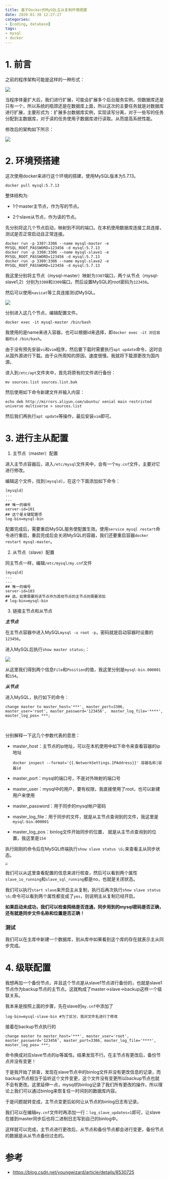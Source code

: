 ```yaml
---
title: 基于Docker的MySQL主从复制环境搭建
date: 2020-01-30 12:27:27
categories:
- [coding, database]
tags: 
- mysql
- docker
---
```


# 1. 前言

之前的程序架构可能是这样的一种形式：

![](https://raw.githubusercontent.com/liunaijie/images/master/20200130131404.png)

当程序体量扩大后，我们进行扩展，可能会扩展多个后台服务实例，但数据库还是只有一个，所以系统的瓶颈还是在数据库上面，所以这次的主要任务就是对数据库进行扩展，主要形式为：扩展多台数据库实例，实现读写分离，对于一些写的任务分配到主数据库，对于读的任务使用子数据库进行读取。从而提高系统性能。

修改后的架构如下所示：

![](https://raw.githubusercontent.com/liunaijie/images/master/截屏2020-01-3017.03.05.png)

<!--more-->

# 2. 环境预搭建

这次使用docker来进行这个环境的搭建，使用MySQL版本为5.7.13。

```shell
docker pull mysql:5.7.13
```

整体结构为:

- 1个master主节点，作为写的节点。

- 2个slave从节点，作为读的节点。


先分别将这几个节点启动，映射到不同的端口。在本机使用数据库连接工具连接，测试是否正常启动且正常连接。

```shell
docker run -p 3307:3306 --name mysql-master -e MYSQL_ROOT_PASSWORD=123456 -d mysql:5.7.13
docker run -p 3308:3306 --name mysql-slave1 -e MYSQL_ROOT_PASSWORD=123456 -d mysql:5.7.13
docker run -p 3309:3306 --name mysql-slave2 -e MYSQL_ROOT_PASSWORD=123456 -d mysql:5.7.13
```

我这里分别将主节点（mysql-master）映射为`3307`端口，两个从节点（mysql-slave1,2）分别为`3308`和`3309`端口。然后设置MySQL的root密码为`123456`。

然后可以使用`navicat`等工具连接测试MySQL。

![](https://raw.githubusercontent.com/liunaijie/images/master/截屏2020-01-3109.19.54.png)

分别进入这几个节点，编辑配置文件。

```shell
docker exec -it mysql-master /bin/bash
```

我使用的是name来进入容器，也可以根据id来选择，即`docker exec -it 对应容器的id /bin/bash`。

由于没有预先安装`vi`和`vim`程序，然后要下载时需要执行`apt update`命令，这时会从国外源进行下载。由于众所周知的原因，速度很慢。我就将下载源更改为国内源。

进入到`/etc/apt`文件夹中，首先将原有的文件进行备份：

```shell
mv sources.list sources.list.bak
```

然后使用如下命令新建文件并输入内容：

```shell
echo deb http://mirrors.aliyun.com/ubuntu/ xenial main restricted universe multiverse > sources.list
```

然后我们再执行`apt update`等操作，最后安装`vim`即可。

# 3. 进行主从配置

1. 主节点（master）配置

进入主节点容器后，进入`/etc/mysql`文件夹中，会有一个`my.cnf`文件，主要对它进行修改。

编辑这个文件，找到`[mysqld]`，在这个下面添加如下命令：

```shell
[mysqld]
...
...
## 唯一的编号
server-id=101
## 这个是关键配置项
log-bin=mysql-bin
```

配置完成后，需要重启MySQL服务使配置生效。使用`service mysql restart`命令进行重启，重启完成后会关闭MySQL的容器，我们还要重启容器`docker restart mysql-master`。

2. 从节点（slave）配置

同主节点一样，编辑`/etc/mysql/my.cnf`文件

```shell
[mysqld]
...
...
## 唯一的编号
server-id=103
## 选，如果需要将该节点作为其他节点的主节点则需要添加
# log-bin=mysql-bin
```

3. 链接主节点和从节点

***主节点***

在主节点容器中进入MySQL`mysql -u root -p`，密码就是启动容器时设置的`123456`。

进入MySQL后执行`show master status;`：

![](https://raw.githubusercontent.com/liunaijie/images/master/20200131095802.png)

从这里我们得到两个信息`File`和`Position`的值，我这里分别是`mysql-bin.000001`和`154`。

***从节点***

进入MySQL，执行如下的命令：

```mysql
change master to master_host='***', master_port=3306, master_user='root', master_password='123456',  master_log_file='****', master_log_pos= ***;
```

<br>

分别解释一下这几个参数代表的意思：

- master_host：主节点的ip地址，可以在本机使用中如下命令来查看容器的ip地址

  ```shell
  docker inspect --format='{{.NetworkSettings.IPAddress}}' 容器名称|容器id
  ```

  

- master_port：mysql的端口号，不是对外映射的端口号

- master_user：mysql中的用户，要有权限，我直接使用了root，也可以新建用户来使用

- master_password：用于同步的mysql帐户密码

- master_log_file：用于同步的文件，就是从主节点查询到的文件，我这里是`mysql-bin.000001`

- master_log_pos：binlog文件开始同步的位置， 就是从主节点查询到的位置，我这里是`154`

执行刚刚的命令后在MySQL终端执行`show slave status \G;`来查看主从同步状态。

<img src="https://raw.githubusercontent.com/liunaijie/images/master/20200131101232.png" style="zoom:50%;" />

我们可以从这里查看配置的信息来进行核查，然后可以看到两个属性`slave_io_running`和`slave_sql_running`都是no，也就是关闭状态。

我们可以执行`start slave`来开启主从复制，执行后再次执行`show slave status \G;`命令可以看到两个属性都变成了`yes`，则说明主从复制已经开启。

**如果启动未成功，我们可以检查网络是否连通，同步用到的mysql密码是否正确，还有就是同步文件名称和位置是否正确！**

### 测试

我们可以在主库中新建一个数据库，到从库中如果看到这个库的存在就表示主从同步完成。

# 4. 级联配置

我想再加一个备份节点，并且这个节点是从slave1节点进行备份的，也就是slave1节点作为backup节点的主节点。这就构成了master->slave->backup这样一个级联关系。

我本来是按照上面的步骤，先在slave的`my.cnf`中添加了

```shell
log-bin=mysql-slave-bin #为了区分，我对文件名进行了修改 
```

接着在backup节点执行的

```shell
change master to master_host='***', master_user='root', master_password='123456', master_port=3306, master_log_file='****', master_log_pos= ***;
```

命令换成对应slave节点的ip等属性。结果发现不行。在主节点有更改后，备份节点并没有变更！

于是我开始了排查，发现在slave节点中的binlog文件并没有更改信息的记录，而backup节点相当于监听这个文件变更，这个文件没有变更所以backup节点也就不会有更改。这里延伸一点，mysql的binlog记录了我们所有更改的操作，所以理论上我们可以通过binlog来恢复任一时间刻的数据库内容。

于是问题就转变成，主节点变更后如何让从节点的binlog日志有记录。

我们可以在编辑`my.cnf`文件时再添加一行：`log_slave_updates=1`即可，让slave在接到master同步后也将二进制日志写到自己的binlog中。

这样就可以完成，主节点进行更改后，从节点和备份节点都会进行变更，备份节点的数据是从从节点备份过去的。

# 参考

- https://blog.csdn.net/youngwizard/article/details/8530725